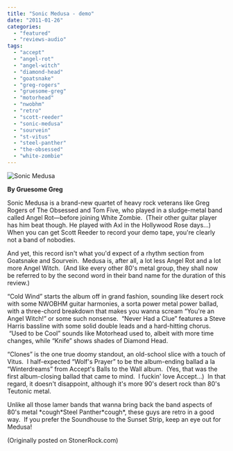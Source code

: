 ```yaml
---
title: "Sonic Medusa - demo"
date: "2011-01-26"
categories: 
  - "featured"
  - "reviews-audio"
tags: 
  - "accept"
  - "angel-rot"
  - "angel-witch"
  - "diamond-head"
  - "goatsnake"
  - "greg-rogers"
  - "gruesome-greg"
  - "motorhead"
  - "nwobhm"
  - "retro"
  - "scott-reeder"
  - "sonic-medusa"
  - "sourvein"
  - "st-vitus"
  - "steel-panther"
  - "the-obsessed"
  - "white-zombie"
---
```


![Sonic Medusa](http://www.hellbound.ca/wp-content/uploads/2011/01/sonic-medusa-595x444.jpg "Sonic Medusa")

**By Gruesome Greg**

Sonic Medusa is a brand-new quartet of heavy rock veterans like Greg Rogers of The Obsessed and Tom Five, who played in a sludge-metal band called Angel Rot—before joining White Zombie.  (Their other guitar player has him beat though. He played with Axl in the Hollywood Rose days...) When you can get Scott Reeder to record your demo tape, you're clearly not a band of nobodies.

And yet, this record isn't what you'd expect of a rhythm section from Goatsnake and Sourvein.  Medusa is, after all, a lot less Angel Rot and a lot more Angel Witch.  (And like every other 80's metal group, they shall now be referred to by the second word in their band name for the duration of this review.)

“Cold Wind” starts the album off in grand fashion, sounding like desert rock with some NWOBHM guitar harmonies, a sorta power metal power ballad, with a three-chord breakdown that makes you wanna scream “You're an Angel Witch!” or some such nonsense.  “Never Had a Clue” features a Steve Harris bassline with some solid double leads and a hard-hitting chorus.  “Used to be Cool” sounds like Motorhead used to, albeit with more time changes, while “Knife” shows shades of Diamond Head.

“Clones” is the one true doomy standout, an old-school slice with a touch of Vitus.  I half-expected “Wolf's Prayer” to be the album-ending ballad a la “Winterdreams” from Accept's Balls to the Wall album.  (Yes, that was the first album-closing ballad that came to mind.  I fuckin' love Accept...)  In that regard, it doesn't disappoint, although it's more 90's desert rock than 80's Teutonic metal.

Unlike all those lamer bands that wanna bring back the band aspects of 80's metal \*cough\*Steel Panther\*cough\*, these guys are retro in a good way.  If you prefer the Soundhouse to the Sunset Strip, keep an eye out for Medusa!

(Originally posted on StonerRock.com)
